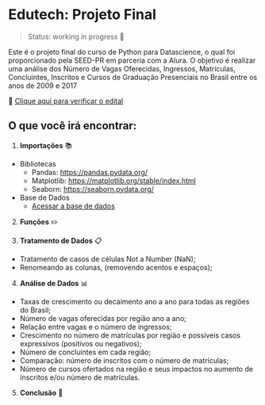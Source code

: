# Edutech: Projeto Final

> Status: working in progress 🚧

Este é o projeto final do curso de Python para Datascience, o qual foi proporcionado pela SEED-PR em parceria com a Alura. 
O objetivo é realizar uma análise dos Número de Vagas Oferecidas, Ingressos, Matrículas, Concluintes, Inscritos e Cursos de 
Graduação Presenciais no Brasil entre os anos de 2009 e 2017

🔗 [Clique aqui para verificar o edital](https://www.educacao.pr.gov.br/sites/default/arquivos_restritos/files/documento/2021-11/2021_desafio_edutech.pdf)

## O que você irá encontrar:

1. **Importações** 📚
 - Bibliotecas  
   - Pandas: https://pandas.pydata.org/
   - Matplotlib: https://matplotlib.org/stable/index.html
   - Seaborn: https://seaborn.pydata.org/
 - Base de Dados
   - [Acessar a base de dados](https://www.educacao.pr.gov.br/sites/default/arquivos_restritos/files/documento/2021-11/edutech_comparativos_metricas.csv)

2. **Funções** ✏️

3. **Tratamento de Dados** 📋
 - Tratamento de casos de células Not a Number (NaN);
 - Renomeando as colunas, (removendo acentos e espaços);
 
4. **Análise de Dados** 📊
 - Taxas de crescimento ou decaimento ano a ano para todas as regiões do Brasil;
 - Número de vagas oferecidas por região ano a ano;
 - Relação entre vagas e o número de ingressos;
 - Crescimento no número de matrículas por região e possíveis casos expressivos (positivos ou negativos);
 - Número de concluintes em cada região;
 - Comparação: número de inscritos com o número de matrículas;
 - Número de cursos ofertados na região e seus impactos no aumento de inscritos e/ou número de matrículas.

5. **Conclusão** 📝
